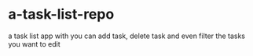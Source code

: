 # a-task-list-repo
a task list app with you can add task, delete task and even filter the tasks you want to edit 
